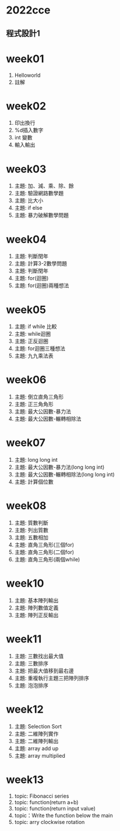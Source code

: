 # 2022cce
## 程式設計1

# week01
1. Helloworld
2. 註解

# week02
1. 印出換行
2. %d插入數字
3. int 變數
4. 輸入輸出

# week03
1. 主題: 加、減、乘、除、餘
2. 主題: 驗證網路數學題
3. 主題: 比大小
4. 主題: if else
5. 主題: 暴力破解數學問題

# week04
1. 主題: 判斷閏年
2. 主題: 計算3-2數學問題
3. 主題: 判斷閏年 
4. 主題: for(迴圈)
5. 主題: for(迴圈)兩種想法

# week05
1. 主題: if while 比較
2. 主題: while迴圈
3. 主題: 正反迴圈
4. 主題: for迴圈三種想法
5. 主題: 九九乘法表

# week06
1. 主題: 倒立直角三角形
2. 主題: 正三角角形
3. 主題: 最大公因數-暴力法
4. 主題: 最大公因數-輾轉相除法

# week07
1. 主題: long long int 
2. 主題: 最大公因數-暴力法(long long int)
3. 主題: 最大公因數-輾轉相除法(long long int)
4. 主題: 計算個位數

# week08
1. 主題: 質數判斷
2. 主題: 列出質數
3. 主題: 五數相加
4. 主題: 直角三角形(三個for)
5. 主題: 直角三角形(二個for)
6. 主題: 直角三角形(兩個while)

# week10
1. 主題: 基本陣列輸出
2. 主題: 陣列數值定義
3. 主題: 陣列正反輸出

# week11
1. 主題: 三數找出最大值
2. 主題: 三數排序
3. 主題: 把最大值移到最右邊
4. 主題: 重複執行主題三把陣列排序
5. 主題: 泡泡排序

# week12
1. 主題: Selection Sort 
2. 主題: 二維陣列實作
3. 主題: 二維陣列輸出
4. 主題: array add up
5. 主題: array multiplied

# week13
1. topic: Fibonacci series
2. topic: function(return a+b)
3. topic: function(return input value)
4. topic：Write the function below the main 
5. topic: arry clockwise rotation
